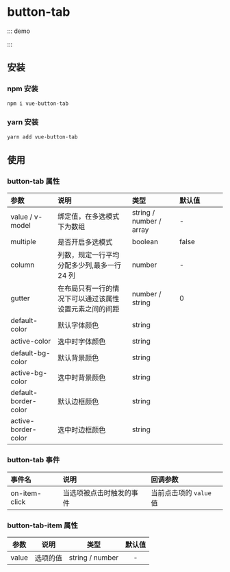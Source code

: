# button-tab

::: demo
<template>
    <div>
        <p>基础用法</p>
        <button-tab v-model="value">
            <button-tab-item value="1">1</button-tab-item>
            <button-tab-item value="2">2</button-tab-item>
            <button-tab-item value="3">3</button-tab-item>
            <button-tab-item value="4">4</button-tab-item>
        </button-tab>
        <p>分栏间隔</p>
        <button-tab v-model="value" gutter="30">
            <button-tab-item value="1">1</button-tab-item>
            <button-tab-item value="2">2</button-tab-item>
            <button-tab-item value="3">3</button-tab-item>
            <button-tab-item value="4">4</button-tab-item>
        </button-tab>
        <p>分栏间隔换行</p>
        <button-tab v-model="value" :gutter="30" :column="2">
            <button-tab-item value="1">1</button-tab-item>
            <button-tab-item value="2">2</button-tab-item>
            <button-tab-item value="3">3</button-tab-item>
            <button-tab-item value="4">4</button-tab-item>
        </button-tab>
        <p>多选模式</p>
        <button-tab v-model="value1" multiple gutter="30">
            <button-tab-item value="1">1</button-tab-item>
            <button-tab-item value="2">2</button-tab-item>
            <button-tab-item value="3">3</button-tab-item>
            <button-tab-item value="4">4</button-tab-item>
        </button-tab>
    </div>
</template>

<script>
export default {
    data(){
        return {
            value: '1',
            value1: ['1', '2']
        }
    },
}
</script>

<style scoped>
/deep/ .button-tab .button-tab-item {
    height: 40px;
    line-height: 40px;
    font-size: 16px;
    margin-bottom: 20px;
}
</style>

:::

## 安装

### npm 安装

```sh
npm i vue-button-tab
```

### yarn 安装

```sh
yarn add vue-button-tab
```

## 使用

### button-tab 属性

| 参数                              | 说明                                                   | 类型                    | 默认值                       |
| :-------------------------------- | :----------------------------------------------------- | :---------------------- | :--------------------------- |
| value / v-model                   | 绑定值，在多选模式下为数组                             | string / number / array | <div style="width: 70pt;"/>- |
| <copy>multiple</copy>             | 是否开启多选模式                                       | boolean                 | false                        |
| <copy>column</copy>               | 列数，规定一行平均分配多少列,最多一行 24 列            | number                  | -                            |
| <copy>gutter</copy>               | 在布局只有一行的情况下可以通过该属性设置元素之间的间距 | number / string         | 0                            |
| <copy>default-color</copy>        | 默认字体颜色                                           | string                  | <color color="#999999" />    |
| <copy>active-color</copy>         | 选中时字体颜色                                         | string                  | <color color="#FFFFFF" />    |
| <copy>default-bg-color</copy>     | 默认背景颜色                                           | string                  | <color color="#FFFFFF" />    |
| <copy>active-bg-color</copy>      | 选中时背景颜色                                         | string                  | <color color="#2482FC" />    |
| <copy>default-border-color</copy> | 默认边框颜色                                           | string                  | <color color="#2482FC" />    |
| <copy>active-border-color</copy>  | 选中时边框颜色                                         | string                  | <color color="#2482FC" />    |

### button-tab 事件

| 事件名                     | 说明                     | 回调参数                |
| :------------------------- | :----------------------- | :---------------------- |
| <copy>on-item-click</copy> | 当选项被点击时触发的事件 | 当前点击项的 `value` 值 |

### button-tab-item 属性

|        参数        |   说明   |      类型       | 默认值 |
| :----------------: | :------: | :-------------: | :----: |
| <copy>value</copy> | 选项的值 | string / number |   -    |
